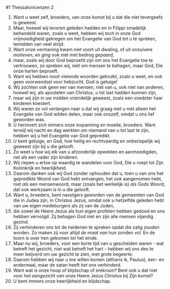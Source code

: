 #1 Thessalonicenzen 2
1. Want u weet zelf, broeders, van onze komst bij u dat die niet tevergeefs is geweest.
2. Maar, hoewel wij tevoren geleden hadden en in Filippi smadelijk behandeld waren, zoals u weet, hebben wij *toch* in onze God vrijmoedigheid gekregen om het Evangelie van God tot u te spreken, temidden van veel strijd.
3. Want onze vermaning kwam niet voort uit dwaling, of uit onzuivere *motieven*, en *ging* ook niet met bedrog *gepaard*,
4. maar, zoals wij door God beproefd zijn om ons het Evangelie toe te vertrouwen, zo spreken wij, niet om mensen te behagen, maar God, Die onze harten beproeft.
5. Want wij hebben nooit vleiende woorden gebruikt, zoals u weet, en ook geen voorwendsel voor hebzucht. God is getuige!
6. Wij zochten ook geen eer van mensen, niet van u, ook niet van anderen, hoewel wij, als apostelen van Christus, *u* tot last hadden kunnen zijn,
7. maar wij zijn in uw midden vriendelijk geweest, zoals een voedster haar kinderen koestert.
8. Wij waren zo vol verlangen naar u dat wij graag met u niet alleen het Evangelie van God wilden delen, maar ook onszelf, omdat u ons lief geworden was.
9. U herinnert zich immers onze inspanning en moeite, broeders. Want terwijl wij nacht en dag werkten om niemand van u tot last te zijn, hebben wij u het Evangelie van God gepredikt.
10. U bent getuige, en God, hoe heilig en rechtvaardig en onberispelijk wij geweest zijn bij u die gelooft.
11. Zo weet u hoe wij elk van u afzonderlijk opwekten en aanmoedigden, net als een vader zijn kinderen.
12. Wij riepen u ertoe op waardig te wandelen voor God, Die u roept tot Zijn Koninkrijk en heerlijkheid.
13. Daarom danken ook wij God zonder ophouden dat u, toen u van ons het gepredikte Woord van God hebt ontvangen, het *ook* aangenomen hebt, niet *als* een mensenwoord, maar (zoals het werkelijk is) *als* Gods Woord, dat ook werkzaam is in u die gelooft.
14. Want u, broeders, bent navolgers geworden van de gemeenten van God die in Judea zijn, in Christus Jezus, omdat ook u hetzelfde geleden hebt van uw eigen medeburgers als zij van de Joden,
15. die zowel de Heere Jezus als hun eigen profeten hebben gedood en ons hebben vervolgd. Zij behagen God niet en zijn alle mensen vijandig *gezind*.
16. Zij verhinderen ons tot de heidenen te spreken opdat die zalig zouden worden. Zo maken zij voor altijd *de maat van* hun zonden vol. En de toorn is over hen gekomen tot het einde.
17. Maar nu wij, broeders, voor een korte tijd van u gescheiden waren - wat betreft het gezicht, niet wat betreft het hart - hebben wij ons des te meer beijverd om uw gezicht te zien, met grote begeerte.
18. Daarom hebben wij naar u toe willen komen (althans ik, Paulus), een- en andermaal, maar de satan heeft *het* ons verhinderd.
19. Want wat is onze hoop of blijdschap of erekroon? Bent ook u dat niet voor *het aangezicht van* onze Heere Jezus Christus bij Zijn komst?
20. U bent immers onze heerlijkheid en blijdschap.

